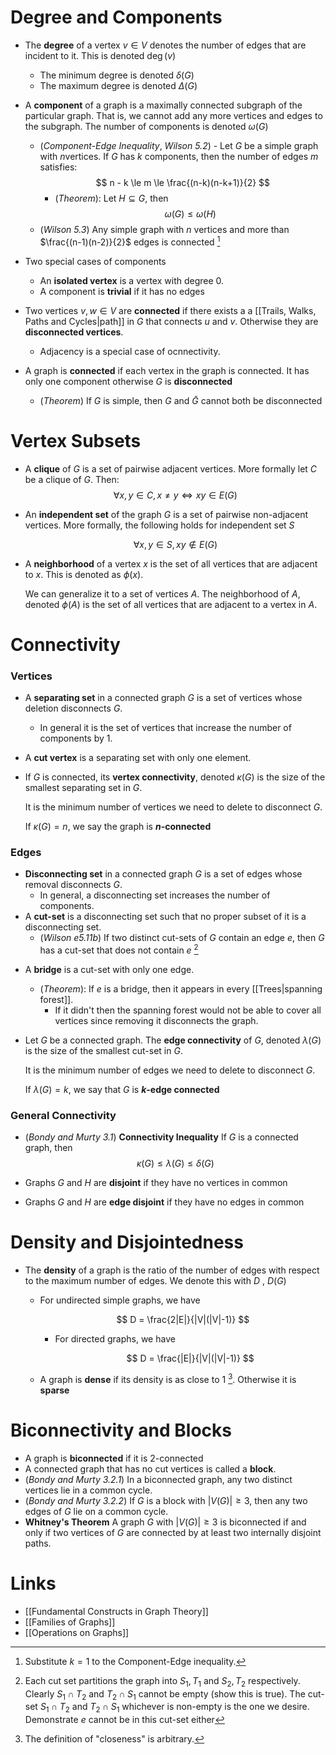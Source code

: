 # Degree and Components
* The **degree** of a vertex $v\in V$ denotes the number of edges that are incident to it. This is denoted $\deg(v)$
	* The minimum degree is denoted $\delta(G)$
	* The maximum degree is denoted $\Delta(G)$

* A **component** of a graph is a maximally connected subgraph of the particular graph. That is, we cannot add any more vertices and edges to the subgraph. The number of components is denoted $\omega(G)$
	* (*Component-Edge Inequality*, *Wilson 5.2*) - Let $G$ be a simple graph with $n$vertices. If $G$ has $k$ components, then the number of edges $m$ satisfies:
	  $$
	  n - k \le m \le \frac{(n-k)(n-k+1)}{2}
	  $$
	  * (*Theorem*): Let $H\subseteq G$, then 
	    $$
	    \omega(G) \le \omega(H)
	    $$
	* (*Wilson 5.3*) Any simple graph with $n$ vertices and more than $\frac{(n-1)(n-2)}{2}$ edges is connected [^3]

[^3]: Substitute $k=1$ to the Component-Edge inequality.

* Two special cases of components
	* An **isolated vertex** is a vertex with degree $0$.
	* A component is **trivial** if it has no edges

* Two vertices $v,w\in V$ are **connected** if there exists a a [[Trails, Walks, Paths and Cycles|path]] in $G$ that connects $u$ and $v$. Otherwise they are **disconnected vertices**.
	* Adjacency is a special case of ocnnectivity.

* A graph is **connected** if each vertex in the graph is connected.  It has only one component otherwise $G$ is **disconnected**
	* (*Theorem*) If $G$ is simple, then $G$ and $\bar{G}$ cannot both be disconnected

# Vertex Subsets
* A **clique** of $G$ is a set of pairwise adjacent vertices. More formally let $C$ be a clique of $G$. Then: 
  $$
  \forall x,y\in C, x\ne y\iff xy\in E(G)
  $$
* An **independent set** of the graph $G$ is a set of pairwise non-adjacent vertices. More formally, the following holds for independent set $S$
    
    $$
    \forall x,y\in S, xy \notin E(G)
    $$
* A **neighborhood** of a vertex $x$ is the set of all vertices that are adjacent to $x$. This is denoted as $\phi(x)$. 
  
  We can generalize it to a set of vertices $A$. The neighborhood of $A$, denoted $\phi(A)$ is the set of all vertices that are adjacent to a vertex in $A$.

# Connectivity
### Vertices
* A **separating set** in a connected graph $G$ is a set of vertices whose deletion disconnects $G$.
	* In general it is the set of vertices that increase the number of components by $1$.
* A **cut vertex** is a separating set with only one element.

* If $G$ is connected, its **vertex connectivity**, denoted $\kappa(G)$ is the size of the smallest separating set in $G$.
  
  It is the minimum number of vertices we need to delete to disconnect $G$.
  
  If $\kappa(G)=n$, we say the graph is **$n$-connected**

### Edges
*  **Disconnecting set** in a connected graph $G$ is a set of edges whose removal disconnects $G$. 
	* In general, a disconnecting set increases the number of components.
* A **cut-set** is a disconnecting set such that no proper subset of it is a disconnecting set.
	* (*Wilson e5.11b*) If two distinct cut-sets of $G$ contain an edge $e$, then $G$ has a cut-set that does not contain $e$  [^2]

[^2]: Each cut set partitions the graph into $S_1,T_1$ and $S_2,T_2$ respectively. Clearly $S_1\cap T_2$ and $T_2\cap S_1$ cannot be empty (show this is true). The cut-set $S_1\cap T_2$ and $T_2\cap S_1$ whichever is non-empty is the one we desire. Demonstrate $e$ cannot be in this cut-set either 

* A **bridge** is a cut-set with only one edge.
	* (*Theorem*): If $e$ is a bridge, then it appears in every [[Trees|spanning forest]]. 
		* If it didn't then the spanning forest would not be able to cover all vertices since removing it disconnects the graph.

* Let $G$ be a connected graph. The **edge connectivity** of $G$, denoted $\lambda(G)$ is the size of the smallest cut-set in $G$.
  
  It is the minimum number of edges we need to delete to disconnect $G$. 
  
  If $\lambda(G) = k$, we say that $G$ is **$k$-edge connected**

### General Connectivity
* (*Bondy and Murty 3.1*) **Connectivity Inequality**  If $G$ is a connected graph, then 
$$
\kappa(G) \le \lambda(G) \le \delta (G)
$$

* Graphs $G$ and $H$ are **disjoint** if they have no vertices in common 
* Graphs $G$ and $H$ are **edge disjoint** if they have no edges in common

# Density and Disjointedness
* The **density** of a graph is the ratio of the number of edges with respect to the maximum number of edges. We denote this with $D$ , $D(G)$
	* For undirected simple graphs, we have 
	  
	  $$
	  D = \frac{2|E|}{|V|(|V|-1)}
	  $$
	  * For directed graphs, we have 
	    
	    $$
	    D = \frac{|E|}{|V|(|V|-1)}
	    $$
	* A graph is **dense** if its density is as close to $1$ [^1]. Otherwise it is **sparse**

[^1]: The definition of "closeness" is arbitrary.
# Biconnectivity and Blocks
* A graph is **biconnected** if it is $2$-connected
* A connected graph that has no cut vertices is called a **block**.
* (*Bondy and Murty 3.2.1*) In a biconnected graph, any two distinct vertices lie in a common cycle.
* (*Bondy and Murty 3.2.2*) If $G$ is a block with $|V(G)|\ge 3$, then any two edges of $G$ lie on a common cycle.
* **Whitney's Theorem** A graph $G$ with $|V(G)|\ge 3$ is biconnected if and only if two vertices of $G$ are connected by at least two internally disjoint paths.

# Links
* [[Fundamental Constructs in Graph Theory]]
* [[Families of Graphs]]
* [[Operations on Graphs]]